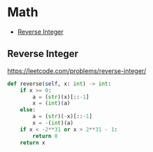 # Math

+ [Reverse Integer](#reverse-integer)

[comment]: <> (Stop)

## Reverse Integer

https://leetcode.com/problems/reverse-integer/

```python
def reverse(self, x: int) -> int:
    if x >= 0:
        a = (str)(x)[::-1]
        x = (int)(a)
    else:
        a = (str)(-x)[::-1]
        x = -(int)(a)
    if x < -2**31 or x > 2**31 - 1:
        return 0
    return x
```